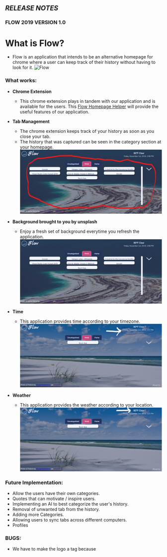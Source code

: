 ## **_RELEASE NOTES_**

### FLOW 2019 VERSION 1.0

# What is Flow?

- Flow is an application that intends to be an alternative homepage for chrome where a user can keep track of their history without having to look for it. ![Flow](./public/img/FlowAlphaMain.jpg)

### What works:

- **Chrome Extension**

  - This chrome extension plays in tandem with our application and is available for the users. This [Flow Homepage Helper](https://chrome.google.com/webstore/detail/flow-homepage-helper/jadklcjnechlbblefifkjodppcbckmlg) will provide the useful features of our application.

- **Tab Management**
  - The chrome extension keeps track of your history as soon as you close your tab.
  - The history that was captured can be seen in the category section at your homepage. ![Tab](./public/img/FlowAlphaTabManagement.jpg)
- **Background brought to you by unsplash**
  - Enjoy a fresh set of background everytime you refresh the application. ![BG](./public/img/FlowAlphaMoreTabs.PNG)
- **Time**
  - This application provides time according to your timezone.![Time](./public/img/FlowAlphaTime.jpg)
- **Weather**
  - This application provides the weather according to your location. ![Weather](./public/img/FlowAlphaWeather.jpg)

### Future Implementation:

- Allow the users have their own categories.
- Quotes that can motivate / inspire users.
- Implementing an AI to best categorize the user's history.
- Removal of unwanted tab from the history.
- Adding more Categories.
- Allowing users to sync tabs across different computers.
- Profiles

### BUGS:

- We have to make the logo a tag because
